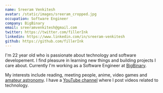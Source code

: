 ```yaml
---
name: Sreeram Venkitesh
avatar: /static/images/sreeram_cropped.jpg
occupation: Software Engineer
company: BigBinary
email: sreeramvenkitesh@gmail.com
twitter: https://twitter.com/fillerInk
linkedin: https://www.linkedin.com/in/sreeram-venkitesh
github: https://github.com/fillerInk
---
```


I'm 22 year old who is passionate about technology and software developement. I find pleasure in learning new things and building projects I care about. Currently I'm working as a Software Engineer at [BigBinary](https://bigbinary.com).

My interests include reading, meeting people, anime, video games and [amateur astronomy](https://sreeram-venkitesh.github.io/clear-skies). I have a [YouTube channel](https://www.youtube.com/c/sreeramvenkitesh) where I post videos related to technology.